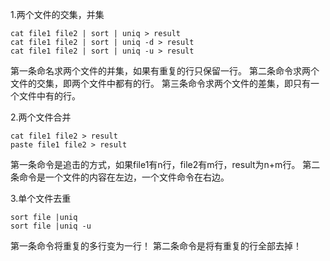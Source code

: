 1.两个文件的交集，并集

```
cat file1 file2 | sort | uniq > result
cat file1 file2 | sort | uniq -d > result
cat file1 file2 | sort | uniq -u > result
```

第一条命名求两个文件的并集，如果有重复的行只保留一行。
第二条命令求两个文件的交集，即两个文件中都有的行。
第三条命令求两个文件的差集，即只有一个文件中有的行。

2.两个文件合并

```
cat file1 file2 > result
paste file1 file2 > result
```

第一条命令是追击的方式，如果file1有n行，file2有m行，result为n+m行。
第二条命令是一个文件的内容在左边，一个文件命令在右边。

3.单个文件去重

```
sort file |uniq
sort file |uniq -u
```

第一条命令将重复的多行变为一行！
第二条命令是将有重复的行全部去掉！